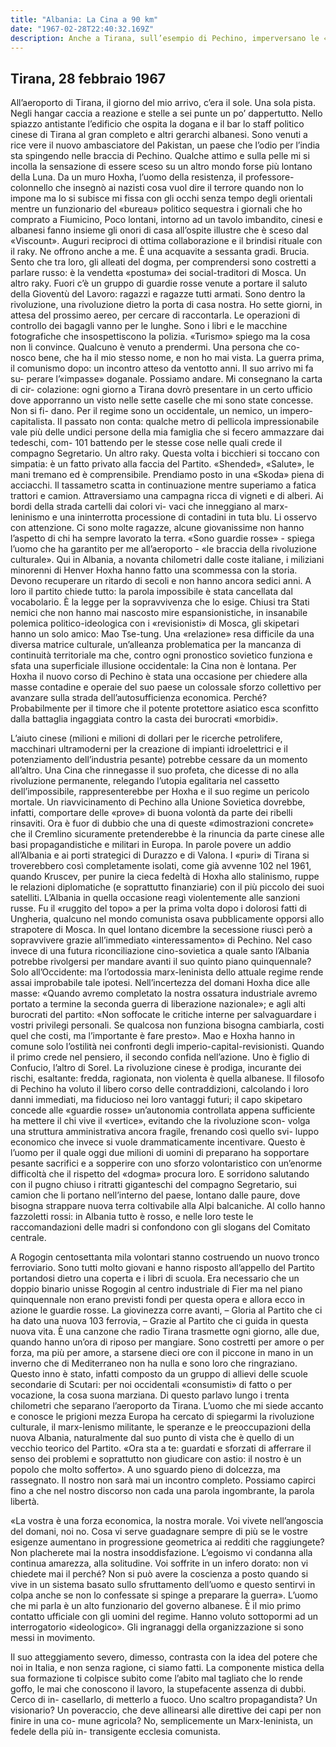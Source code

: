 ```yaml
---
title: "Albania: La Cina a 90 km"
date: "1967-02-28T22:40:32.169Z"
description: Anche a Tirana, sull’esempio di Pechino, imperversano le «guardierosse», ma Hozha riesce ancora a controllarle
---
```


## Tirana, 28 febbraio 1967

All’aeroporto di Tirana, il giorno del mio arrivo, c’era il sole. Una sola pista. Negli hangar caccia a reazione e stelle a sei punte un po’ dappertutto. Nello spiazzo antistante l’edificio che ospita la dogana e il bar lo staff politico cinese di Tirana al gran completo e altri gerarchi albanesi. Sono venuti a rice vere il nuovo ambasciatore del Pakistan, un paese che l’odio per l’india sta spingendo nelle braccia di Pechino. Qualche attimo e sulla pelle mi si incolla la sensazione di essere sceso su un altro mondo forse più lontano della Luna.
Da un muro Hoxha, l’uomo della resistenza, il professore-colonnello che insegnò ai nazisti cosa vuol dire il terrore quando non lo impone ma lo si subisce mi fissa con gli occhi senza tempo degli orientali mentre un funzionario del «bureau» politico sequestra i giornali che ho comprato a Fiumicino, Poco lontani, intorno ad un tavolo imbandito, cinesi e albanesi fanno insieme gli onori di casa all’ospite illustre che è sceso dal «Viscount». Auguri reciproci di ottima collaborazione e il brindisi rituale con il raky. Ne offrono anche a me. È una acquavite a sessanta gradi. Brucia. Sento che tra loro, gli alleati del dogma, per comprendersi sono costretti a parlare russo: è la vendetta «postuma» dei social-traditori di Mosca. Un altro raky.
Fuori c’è un gruppo di guardie rosse venute a portare il saluto della Gioventù del Lavoro: ragazzi e ragazze tutti armati. Sono dentro la rivoluzione,
una rivoluzione dietro la porta di casa nostra. Ho sette giorni, in attesa del prossimo aereo, per cercare di raccontarla.
Le operazioni di controllo dei bagagli vanno per le lunghe. Sono i libri e
le macchine fotografiche che insospettiscono la polizia. «Turismo» spiego ma
la cosa non li convince. Qualcuno è venuto a prendermi. Una persona che co- nosco bene, che ha il mio stesso nome, e non ho mai vista. La guerra prima, il comunismo dopo: un incontro atteso da ventotto anni. Il suo arrivo mi fa su- perare l’«impasse» doganale. Possiamo andare. Mi consegnano la carta di cir- colazione: ogni giorno a Tirana dovrò presentare in un certo ufficio dove apporranno un visto nelle sette caselle che mi sono state concesse. Non si fi- dano. Per il regime sono un occidentale, un nemico, un impero-capitalista. Il passato non conta: qualche metro di pellicola impressionabile vale più delle undici persone della mia famiglia che si fecero ammazzare dai tedeschi, com- 101 battendo per le stesse cose nelle quali crede il compagno Segretario.
Un altro raky. Questa volta i bicchieri si toccano con simpatia: è un fatto privato alla faccia del Partito. «Shended», «Salute», le mani tremano ed è comprensibile.
Prendiamo posto in una «Skoda» piena di acciacchi. Il tassametro scatta in continuazione mentre superiamo a fatica trattori e camion. Attraversiamo una campagna ricca di vigneti e di alberi. Ai bordi della strada cartelli dai colori vi- vaci che inneggiano al marx-leninismo e una ininterrotta processione di contadini in tuta blu. Li osservo con attenzione. Ci sono molte ragazze, alcune giovanissime non hanno l’aspetto di chi ha sempre lavorato la terra. «Sono guardie rosse» - spiega l’uomo che ha garantito per me all’aeroporto - «le braccia della rivoluzione culturale».
Qui in Albania, a novanta chilometri dalle coste italiane, i miliziani minorenni di Henver Hoxha hanno fatto una scommessa con la storia. Devono recuperare un ritardo di secoli e non hanno ancora sedici anni. A loro il partito chiede tutto: la parola impossibile è stata cancellata dal vocabolario. È la legge per la sopravvivenza che lo esige. Chiusi tra Stati nemici che non hanno mai nascosto mire espansionistiche, in insanabile polemica politico-ideologica con i «revisionisti» di Mosca, gli skipetari hanno un solo amico: Mao Tse-tung. Una «relazione» resa difficile da una diversa matrice culturale, un’alleanza problematica per la mancanza di continuità territoriale ma che, contro ogni pronostico sovietico funziona e sfata una superficiale illusione occidentale: la Cina non è lontana.
Per Hoxha il nuovo corso di Pechino è stata una occasione per chiedere alla masse contadine e operaie del suo paese un colossale sforzo collettivo per avanzare sulla strada dell’autosufficienza economica. Perché? Probabilmente per il timore che il potente protettore asiatico esca sconfitto dalla battaglia ingaggiata contro la casta dei burocrati «morbidi».

L’aiuto cinese (milioni e milioni di dollari per le ricerche petrolifere, macchinari ultramoderni per la creazione di impianti idroelettrici e il potenziamento dell’industria pesante) potrebbe cessare da un momento all’altro. Una Cina che rinnegasse il suo profeta, che dicesse di no alla rivoluzione permanente, relegando l’utopia egalitaria nel cassetto dell’impossibile, rappresenterebbe per Hoxha e il suo regime un pericolo mortale. Un riavvicinamento di Pechino alla Unione Sovietica dovrebbe, infatti, comportare delle «prove» di buona volontà da parte dei ribelli rinsaviti. Ora è fuor di dubbio che una di queste «dimostrazioni concrete» che il Cremlino sicuramente pretenderebbe è la rinuncia da parte cinese alle basi propagandistiche e militari in Europa. In parole povere un addio all’Albania e ai porti strategici di Durazzo e di Valona. I «puri» di Tirana si troverebbero così completamente isolati, come già avvenne
102 nel 1961, quando Kruscev, per punire la cieca fedeltà di Hoxha allo stalinismo, ruppe le relazioni diplomatiche (e soprattutto finanziarie) con il più piccolo dei suoi satelliti. L’Albania in quella occasione reagì violentemente alle sanzioni russe. Fu il «ruggito del topo» a per la prima volta dopo i dolorosi fatti di Ungheria, qualcuno nel mondo comunista osava pubblicamente opporsi allo strapotere di Mosca.
In quel lontano dicembre la secessione riuscì però a sopravvivere grazie all’immediato «interessamento» di Pechino.
Nel caso invece di una futura riconciliazione cino-sovietica a quale santo l’Albania potrebbe rivolgersi per mandare avanti il suo quinto piano quinquennale? Solo all’Occidente: ma l’ortodossia marx-leninista dello attuale regime rende assai improbabile tale ipotesi. Nell’incertezza del domani Hoxha dice alle masse: «Quando avremo completato la nostra ossatura industriale avremo portato a termine la seconda guerra di liberazione nazionale»; e agli alti burocrati del partito: «Non soffocate le critiche interne per salvaguardare i vostri privilegi personali. Se qualcosa non funziona bisogna cambiarla, costi quel che costi, ma l’importante è fare presto».
Mao e Hoxha hanno in comune solo l’ostilità nei confronti degli imperio-capital-revisionisti. Quando il primo crede nel pensiero, il secondo confida nell’azione. Uno è figlio di Confucio, l’altro di Sorel. La rivoluzione cinese è prodiga, incurante dei rischi, esaltante: fredda, ragionata, non violenta è quella albanese. Il filosofo di Pechino ha voluto il libero corso delle contraddizioni, calcolando i loro danni immediati, ma fiducioso nei loro vantaggi futuri; il capo skipetaro concede alle «guardie rosse» un’autonomia controllata appena sufficiente ha mettere il chi vive il «vertice», evitando che la rivoluzione scon- volga una struttura amministrativa ancora fragile, frenando così quello svi- luppo economico che invece si vuole drammaticamente incentivare.
Questo è l’uomo per il quale oggi due milioni di uomini di preparano ha sopportare pesante sacrifici e a sopperire con uno sforzo volontaristico con un’enorme difficoltà che il rispetto del «dogma» procura loro. E sorridono salutando con il pugno chiuso i ritratti giganteschi del compagno Segretario, sui camion che li portano nell’interno del paese, lontano dalle paure, dove bisogna strappare nuova terra coltivabile alla Alpi balcaniche. Al collo hanno fazzoletti rossi: in Albania tutto è rosso, e nelle loro teste le raccomandazioni delle madri si confondono con gli slogans del Comitato centrale.

A Rogogin centosettanta mila volontari stanno costruendo un nuovo tronco ferroviario. Sono tutti molto giovani e hanno risposto all’appello del Partito portandosi dietro una coperta e i libri di scuola. Era necessario che un doppio binario unisse Rogogin al centro industriale di Fier ma nel piano quinquennale non erano previsti fondi per questa opera e allora ecco in azione le guardie rosse.
La giovinezza corre avanti, – Gloria al Partito che ci ha dato una nuova 103 ferrovia, – Grazie al Partito che ci guida in questa nuova vita. È una canzone
che radio Tirana trasmette ogni giorno, alle due, quando hanno un’ora di riposo per mangiare. Sono costretti per amore o per forza, ma più per amore, a starsene dieci ore con il piccone in mano in un inverno che di Mediterraneo non ha nulla e sono loro che ringraziano. Questo inno è stato, infatti composto da un gruppo di allievi delle scuole secondarie di Scutari: per noi occidentali «consumisti» di fatto o per vocazione, la cosa suona marziana.
Di questo parlavo lungo i trenta chilometri che separano l’aeroporto da Tirana. L’uomo che mi siede accanto e conosce le prigioni mezza Europa ha cercato di spiegarmi la rivoluzione culturale, il marx-lenismo militante, le speranze e le preoccupazioni della nuova Albania, naturalmente dal suo punto di vista che è quello di un vecchio teorico del Partito. «Ora sta a te: guardati e sforzati di afferrare il senso dei problemi e soprattutto non giudicare con astio: il nostro è un popolo che molto sofferto». A uno sguardo pieno di dolcezza, ma rassegnato. Il nostro non sarà mai un incontro completo. Possiamo capirci fino a che nel nostro discorso non cada una parola ingombrante, la parola libertà.

«La vostra è una forza economica, la nostra morale. Voi vivete nell’angoscia del domani, noi no. Cosa vi serve guadagnare sempre di più se le vostre esigenze aumentano in progressione geometrica ai redditi che raggiungete? Non placherete mai la nostra insoddisfazione. L’egoismo vi condanna alla continua amarezza, alla solitudine. Voi soffrite in un infero dorato: non vi chiedete mai il perché? Non si può avere la coscienza a posto quando si vive in un sistema basato sullo sfruttamento dell’uomo e questo sentirvi in colpa anche se non lo confessate si spinge a preparare la guerra». L’uomo che mi parla è un alto funzionario del governo albanese. È il mio primo contatto ufficiale con gli uomini del regime. Hanno voluto sottopormi ad un interrogatorio «ideologico». Gli ingranaggi della organizzazione si sono messi in movimento.

Il suo atteggiamento severo, dimesso, contrasta con la idea del potere che noi in Italia, e non senza ragione, ci siamo fatti. La componente mistica della sua formazione ti colpisce subito come l’abito mal tagliato che lo rende goffo, le mai che conoscono il lavoro, la stupefacente assenza di dubbi. Cerco di in- casellarlo, di metterlo a fuoco. Uno scaltro propagandista? Un visionario? Un poveraccio, che deve allinearsi alle direttive dei capi per non finire in una co- mune agricola? No, semplicemente un Marx-leninista, un fedele della più in- transigente ecclesia comunista.
